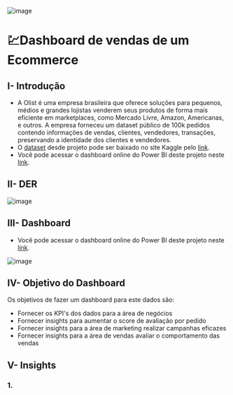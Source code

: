 ![image](https://github.com/user-attachments/assets/34c03178-fe24-4300-95f8-7df6fcf75b4c)



# 💹Dashboard de vendas de um Ecommerce

## I- Introdução
- A Olist é uma empresa brasileira que oferece soluções para pequenos, médios e grandes lojistas venderem seus produtos de forma mais eficiente em marketplaces, como Mercado Livre, Amazon, Americanas, e outros. A empresa forneceu um dataset público de 100k pedidos contendo informações de vendas, clientes, vendedores, transações, preservando a identidade dos clientes e vendedores.
- O [dataset](https://www.kaggle.com/datasets/olistbr/brazilian-ecommerce) desde projeto pode ser baixado no site Kaggle pelo [link](https://www.kaggle.com/datasets/gustavomodelli/forest-fires-in-brazil).
- Você pode acessar o dashboard online do Power BI deste projeto neste [link](https://app.powerbi.com/view?r=eyJrIjoiZGY0YTAzMzctZmVhYi00NDFkLTkzYWYtMTgwZDcxMzE2ZGM3IiwidCI6IjRmZDUyYzZkLTcwMDctNDc1NS04NWZhLTI1Zjg2ZTcxYWVjNyJ9).

## II- DER

![image](https://github.com/user-attachments/assets/1a34f056-4ff7-47d7-937a-f8c00586ab49)


## III- Dashboard
- Você pode acessar o dashboard online do Power BI deste projeto neste [link](https://app.powerbi.com/view?r=eyJrIjoiZGY0YTAzMzctZmVhYi00NDFkLTkzYWYtMTgwZDcxMzE2ZGM3IiwidCI6IjRmZDUyYzZkLTcwMDctNDc1NS04NWZhLTI1Zjg2ZTcxYWVjNyJ9).

![image](https://github.com/user-attachments/assets/6f23cb4d-740b-4398-945f-4ac472a6bf4e)






## IV- Objetivo do Dashboard
Os objetivos de fazer um dashboard para este dados são:
- Fornecer os KPI's dos dados para a área de negócios
- Fornecer insights para aumentar o score de avaliação por pedido
- Fornecer insights para a área de marketing realizar campanhas eficazes
- Fornecer insights para a área de vendas avaliar o comportamento das vendas



## V- Insights


### 1. 





